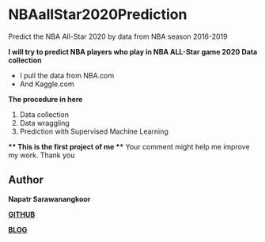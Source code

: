 # NBAallStar2020Prediction
Predict the NBA All-Star 2020 by data from NBA season 2016-2019 

<b> I will try to predict NBA players who play in NBA ALL-Star game 2020 </b>
<b> Data collection</b>
- I pull the data from NBA.com
- And Kaggle.com

<b> The procedure in here </b>
1. Data collection 
2. Data wraggling
3. Prediction with Supervised Machine Learning

<b>** This is the first project of me **</b>
Your comment might help me improve my work.
Thank you

## Author

**Napatr Sarawanangkoor**

[**GITHUB**](https://github.com/LonelyFriday)

[**BLOG**](https://medium.com/@napatrsarawanangkoor)
